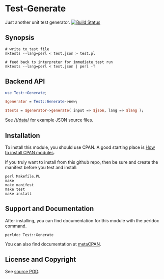 Test-Generate
=============
Just another unit test generator. [![Build Status](https://api.travis-ci.org/jeffa/Test-Generate.svg?branch=master)](https://travis-ci.org/jeffa/Test-Generate)

Synopsis
--------
```
# write to test file
mktests --lang=perl < test.json > test.pl

# feed back to interpreter for immediate test run
mktests --lang=perl < test.json | perl -T
```

Backend API
-----------
```perl
use Test::Generate;

$generator = Test::Generate->new;

$tests = $generator->generate( input => $json, lang => $lang );
```
See [/t/data/](/t/data/) for example JSON source files.

Installation
------------
To install this module, you should use CPAN. A good starting
place is [How to install CPAN modules](http://www.cpan.org/modules/INSTALL.html).

If you truly want to install from this github repo, then
be sure and create the manifest before you test and install:
```
perl Makefile.PL
make
make manifest
make test
make install
```

Support and Documentation
-------------------------
After installing, you can find documentation for this module with the
perldoc command.
```
perldoc Test::Generate
```
You can also find documentation at [metaCPAN](https://metacpan.org/pod/Test::Generate).

License and Copyright
---------------------
See [source POD](/lib/Test/Generate.pm).
